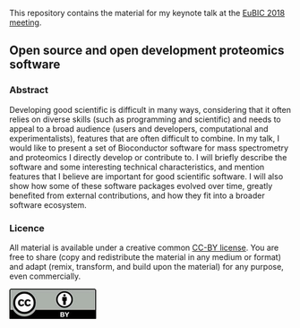 This repository contains the material for my keynote talk at
the [EuBIC 2018 meeting](http://uahost.uantwerpen.be/eubic18/).

## Open source and open development proteomics software 

### Abstract

Developing good scientific is difficult in many ways, considering that
it often relies on diverse skills (such as programming and scientific)
and needs to appeal to a broad audience (users and developers,
computational and experimentalists), features that are often difficult
to combine. In my talk, I would like to present a set of Bioconductor
software for mass spectrometry and proteomics I directly develop or
contribute to. I will briefly describe the software and some
interesting technical characteristics, and mention features that I
believe are important for good scientific software. I will also show
how some of these software packages evolved over time, greatly
benefited from external contributions, and how they fit into a broader
software ecosystem.


### Licence

All material is available under a creative common
[CC-BY license](http://creativecommons.org/licenses/by/4.0/). You are
free to share (copy and redistribute the material in any medium or
format) and adapt (remix, transform, and build upon the material) for
any purpose, even commercially.

![CC-BY](./Figures/cc1.jpg)

